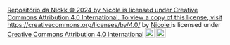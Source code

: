 <p xmlns:cc="http://creativecommons.org/ns#" xmlns:dct="http://purl.org/dc/terms/"><a property="dct:title" rel="cc:attributionURL" href="https://nick1302.github.io/Reposit-rio-da-Nickk/">Repositório da Nickk © 2024 by Nicole is licensed under Creative Commons Attribution 4.0 International. To view a copy of this license, visit https://creativecommons.org/licenses/by/4.0/</a> by <a rel="cc:attributionURL dct:creator" property="cc:attributionName" href="https://nick1302.github.io/Reposit-rio-da-Nickk/">Nicole </a> is licensed under <a href="https://creativecommons.org/licenses/by/4.0/?ref=chooser-v1" target="_blank" rel="license noopener noreferrer" style="display:inline-block;">Creative Commons Attribution 4.0 International<img style="height:22px!important;margin-left:3px;vertical-align:text-bottom;" src="https://mirrors.creativecommons.org/presskit/icons/cc.svg?ref=chooser-v1" alt=""><img style="height:22px!important;margin-left:3px;vertical-align:text-bottom;" src="https://mirrors.creativecommons.org/presskit/icons/by.svg?ref=chooser-v1" alt=""></a></p>
